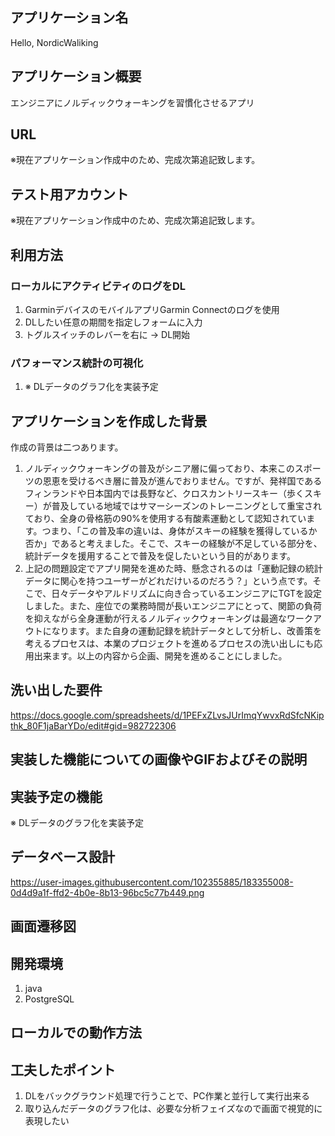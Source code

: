 ## アプリケーション名
 Hello, NordicWaliking

## アプリケーション概要
 エンジニアにノルディックウォーキングを習慣化させるアプリ
## URL
 ※現在アプリケーション作成中のため、完成次第追記致します。
## テスト用アカウント	
 ※現在アプリケーション作成中のため、完成次第追記致します。
## 利用方法

### ローカルにアクティビティのログをDL
 1. GarminデバイスのモバイルアプリGarmin Connectのログを使用
 2. DLしたい任意の期間を指定しフォームに入力
 3. トグルスイッチのレバーを右に → DL開始

### パフォーマンス統計の可視化
 1. ※ DLデータのグラフ化を実装予定

## アプリケーションを作成した背景
 作成の背景は二つあります。
1. ノルディックウォーキングの普及がシニア層に偏っており、本来このスポーツの恩恵を受けるべき層に普及が進んでおりません。ですが、発祥国であるフィンランドや日本国内では長野など、クロスカントリースキー（歩くスキー）が普及している地域ではサマーシーズンのトレーニングとして重宝されており、全身の骨格筋の90%を使用する有酸素運動として認知されています。つまり、「この普及率の違いは、身体がスキーの経験を獲得しているか否か」であると考えました。そこで、スキーの経験が不足している部分を、統計データを援用することで普及を促したいという目的があります。
2. 上記の問題設定でアプリ開発を進めた時、懸念されるのは「運動記録の統計データに関心を持つユーザーがどれだけいるのだろう？」という点です。そこで、日々データやアルドリズムに向き合っているエンジニアにTGTを設定しました。また、座位での業務時間が長いエンジニアにとって、関節の負荷を抑えながら全身運動が行えるノルディックウォーキングは最適なワークアウトになります。また自身の運動記録を統計データとして分析し、改善策を考えるプロセスは、本業のプロジェクトを進めるプロセスの洗い出しにも応用出来ます。以上の内容から企画、開発を進めることにしました。

## 洗い出した要件	
https://docs.google.com/spreadsheets/d/1PEFxZLvsJUrImqYwvxRdSfcNKipthk_80F1jaBarYDo/edit#gid=982722306

## 実装した機能についての画像やGIFおよびその説明


## 実装予定の機能	
 ※ DLデータのグラフ化を実装予定

## データベース設計
https://user-images.githubusercontent.com/102355885/183355008-0d4d9a1f-ffd2-4b0e-8b13-96bc5c77b449.png

## 画面遷移図


## 開発環境
1. java
2. PostgreSQL

## ローカルでの動作方法

## 工夫したポイント
1. DLをバックグラウンド処理で行うことで、PC作業と並行して実行出来る
2. 取り込んだデータのグラフ化は、必要な分析フェイズなので画面で視覚的に表現したい

